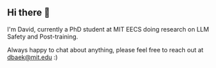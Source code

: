 ## Hi there 👋

I'm David, currently a PhD student at MIT EECS doing research on LLM Safety and Post-training.

Always happy to chat about anything, please feel free to reach out at dbaek@mit.edu :)

<!--
**david-baek/david-baek** is a ✨ _special_ ✨ repository because its `README.md` (this file) appears on your GitHub profile.

Here are some ideas to get you started:

- 🔭 I’m currently working on ...
- 🌱 I’m currently learning ...
- 👯 I’m looking to collaborate on ...
- 🤔 I’m looking for help with ...
- 💬 Ask me about ...
- 📫 How to reach me: ...
- 😄 Pronouns: ...
- ⚡ Fun fact: ...
-->
